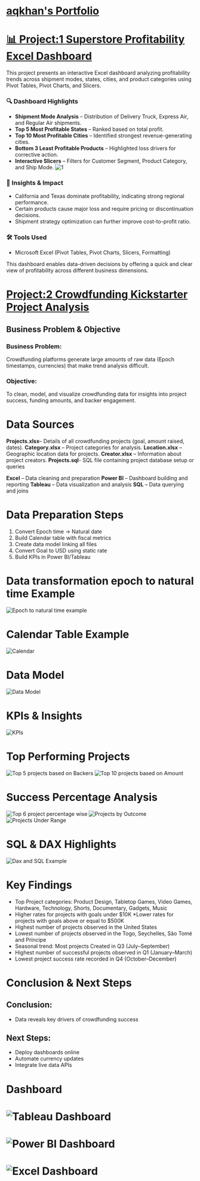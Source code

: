 # [aqkhan's Portfolio](https://github.com/aqkhanhope-DA/Aqkhan-s-Portfolio)
# [📊 Project:1 Superstore Profitability Excel Dashboard](https://github.com/aqkhanhope-DA/Aqkhan-s-Portfolio?tab=readme-ov-file) 

This project presents an interactive Excel dashboard analyzing profitability trends across shipment modes, states, cities, and product categories using Pivot Tables, Pivot Charts, and Slicers.

### 🔍 Dashboard Highlights
- **Shipment Mode Analysis** – Distribution of Delivery Truck, Express Air, and Regular Air shipments.
- **Top 5 Most Profitable States** – Ranked based on total profit.
- **Top 10 Most Profitable Cities** – Identified strongest revenue-generating cities.
- **Bottom 3 Least Profitable Products** – Highlighted loss drivers for corrective action.
- **Interactive Slicers** – Filters for Customer Segment, Product Category, and Ship Mode.
  ![1](Superstore_Dashboard.png)

### 🧾 Insights & Impact
- California and Texas dominate profitability, indicating strong regional performance.
- Certain products cause major loss and require pricing or discontinuation decisions.
- Shipment strategy optimization can further improve cost-to-profit ratio.

### 🛠 Tools Used
- Microsoft Excel (Pivot Tables, Pivot Charts, Slicers, Formatting)

This dashboard enables data-driven decisions by offering a quick and clear view of profitability across different business dimensions.

# [Project:2 Crowdfunding Kickstarter Project Analysis]()

## Business Problem & Objective
### Business Problem:
Crowdfunding platforms generate large amounts of raw data (Epoch timestamps, currencies) that make trend analysis difficult.

### Objective:
To clean, model, and visualize crowdfunding data for insights into project success, funding amounts, and backer engagement.

# Data Sources
**Projects.xlsx**– Details of all crowdfunding projects (goal, amount raised, dates).
**Category.xlsx** – Project categories for analysis.
**Location.xlsx** – Geographic location data for projects.
**Creator.xlsx** – Information about project creators.
**Projects.sql**- SQL file containing project database setup or queries

**Excel** – Data cleaning and preparation
**Power BI** – Dashboard building and reporting
**Tableau** – Data visualization and analysis
**SQL** – Data querying and joins

# Data Preparation Steps
1. Convert Epoch time → Natural date
2. Build Calendar table with fiscal metrics
3. Create data model linking all files
4. Convert Goal to USD using static rate
5. Build KPIs in Power BI/Tableau

# Data transformation epoch to natural time Example
![Epoch to natural time example](cal_Example.png)

# Calendar Table Example
![Calendar](calendar_example.png)

# Data Model
![Data Model](Data_model.png)

# KPIs & Insights
![KPIs](KPIs.png)

# Top Performing Projects
![Top 5 projects based on Backers ](Top5.png) ![Top 10 projects based on Amount](Top10.png)
# Success Percentage Analysis
![Top 6 project percentage wise](Outcome.png)
![Projects by Outcome](Outcome.png)
![Projects Under Range](Range.png)
# SQL & DAX Highlights
![Dax and SQL Example](DAX.png)
# Key Findings
* Top Project categories: Product Design, Tabletop Games, Video Games, Hardware, Technology, Shorts, Documentary, Gadgets, Music
* Higher rates for projects with goals under $10K
*Lower rates for projects with goals above or equal to $500K
* Highest number of projects observed in the United States
* Lowest number of projects observed in the Togo, Seychelles, São Tomé and Príncipe
* Seasonal trend: Most projects Created in Q3 (July–September)
* Highest number of successful projects observed in Q1 (January–March)
* Lowest project success rate recorded in Q4 (October–December)

# Conclusion & Next Steps

## Conclusion:
* Data reveals key drivers of crowdfunding success
## Next Steps:
* Deploy dashboards online
* Automate currency updates
* Integrate live data APIs
# Dashboard

# ![Tableau Dashboard](tab_dash.png)




# ![Power BI Dashboard](power_Dash.png)





# ![Excel Dashboard](Excel_Dash.png)
















